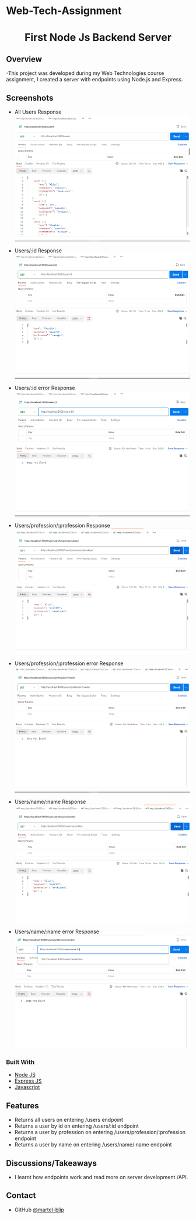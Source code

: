 # Web-Tech-Assignment

<!-- Please update value in the {}  -->

<h1 align="center">First Node Js Backend Server</h1>

<!-- OVERVIEW -->

## Overview
-This project was developed during my Web Technologies course assignment, I created a server with endpoints using Node.js and Express.
## Screenshots
- All Users Response
![screenshot](images/All%20Users.png)

- Users/:id Response
![screenshot](images/User-id.png)

- Users/:id error Response
![screenshot](images/User-id-error.png)

- Users/profession/:profession Response
![screenshot](images/User-profession.png)

- Users/profession/:profession error Response
![screenshot](images/User-profession-error.png)

- Users/name/:name Response
![screenshot](images/User-name.png)

- Users/name/:name error Response
![screenshot](images/User-name-error.png)


### Built With

<!-- This section should list any major frameworks that you built your project using. Here are a few examples.-->

- [Node JS](https://www.w3schools.com/nodejs/)
- [Express JS](https://www.w3schools.in/express-js/introduction)
- [Javascript](https://www.w3schools.com/js/DEFAULT.asp)

## Features

<!-- List the features of your application or follow the template.) -->
- Returns all users on entering /users endpoint
- Returns a user by id on entering /users/:id endpoint
- Returns a user by profession on entering /users/profession/:profession endpoint
- Returns a user by name on entering /users/name/:name endpoint

## Discussions/Takeaways
- I learnt how endpoints work and read more on server development /API. 

## Contact
- GitHub [@martel-blip](https://github.com/martel-blip)
